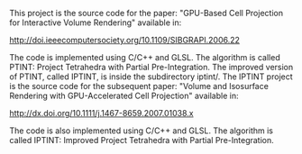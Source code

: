 This project is the source code for the paper: "GPU-Based Cell Projection for Interactive Volume Rendering" available in:

http://doi.ieeecomputersociety.org/10.1109/SIBGRAPI.2006.22

The code is implemented using C/C++ and GLSL.  The algorithm is called PTINT: Project Tetrahedra with Partial Pre-Integration.  The improved version of PTINT, called IPTINT, is inside the subdirectory iptint/.  The IPTINT project is the source code for the subsequent paper: "Volume and Isosurface Rendering with GPU-Accelerated Cell Projection" available in:

http://dx.doi.org/10.1111/j.1467-8659.2007.01038.x

The code is also implemented using C/C++ and GLSL.  The algorithm is called IPTINT: Improved Project Tetrahedra with Partial Pre-Integration.